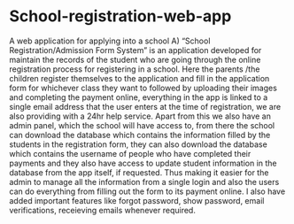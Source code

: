 # School-registration-web-app
A web application for applying into a school 
A)	“School  Registration/Admission Form System”  is an application developed for maintain the records of the student who are going through the online registration process for registering in a school. 
Here the parents /the children register themselves to the application and fill in the application form for whichever class they want to followed by uploading their images and completing the payment online, everything in the app is linked to a single email address that the user enters at the time of registration, we are also providing with a 24hr help service. 
Apart from this we also have an admin panel, which the school will have access to, from there the school can download  the database which contains the information filled by the students in the registration form, they can also download the database which contains the username of people who have completed their payments and they also have access to update student information in the database from the app itself, if requested. 
Thus making it easier for the admin to manage all the information from a single login and also the users can do everything from filling out the form to its payment online.
I also have added important features like forgot password, show password, email verifications, receieving emails whenever required.
